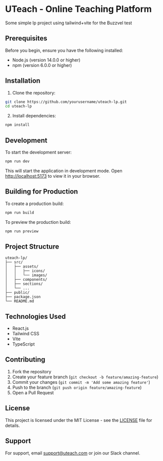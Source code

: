 # UTeach - Online Teaching Platform

Some simple lp project using tailwind+vite for the Buzzvel test


## Prerequisites

Before you begin, ensure you have the following installed:
- Node.js (version 14.0.0 or higher)
- npm (version 6.0.0 or higher)

## Installation

1. Clone the repository:
```bash
git clone https://github.com/yourusername/uteach-lp.git
cd uteach-lp
```

2. Install dependencies:
```bash
npm install
```

## Development

To start the development server:
```bash
npm run dev
```

This will start the application in development mode. Open [http://localhost:5173](http://localhost:5173) to view it in your browser.

## Building for Production

To create a production build:
```bash
npm run build
```

To preview the production build:
```bash
npm run preview
```

## Project Structure

```
uteach-lp/
├── src/
│   ├── assets/
│   │   ├── icons/
│   │   └── images/
│   ├── components/
│   ├── sections/
│   └── ...
├── public/
├── package.json
└── README.md
```

## Technologies Used

- React.js
- Tailwind CSS
- Vite
- TypeScript

## Contributing

1. Fork the repository
2. Create your feature branch (`git checkout -b feature/amazing-feature`)
3. Commit your changes (`git commit -m 'Add some amazing feature'`)
4. Push to the branch (`git push origin feature/amazing-feature`)
5. Open a Pull Request

## License

This project is licensed under the MIT License - see the [LICENSE](LICENSE) file for details.

## Support

For support, email support@uteach.com or join our Slack channel.
